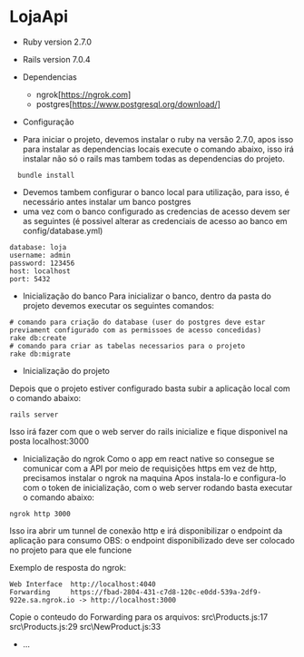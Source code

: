 # LojaApi

* Ruby version
    2.7.0

* Rails version
    7.0.4

* Dependencias
  - ngrok[https://ngrok.com]
  - postgres[https://www.postgresql.org/download/]

* Configuração
- Para iniciar o projeto, devemos instalar o ruby na versão 2.7.0, apos isso para instalar as dependencias locais execute o comando abaixo, isso irá instalar não só o rails mas tambem todas as dependencias do projeto.
```
  bundle install
```
- Devemos tambem configurar o banco local para utilização, para isso, é necessário antes instalar um banco postgres
- uma vez com o banco configurado as credencias de acesso devem ser as seguintes (é possivel alterar as credenciais de acesso ao banco em config/database.yml)
```
database: loja
username: admin
password: 123456
host: localhost
port: 5432
```

* Inicialização do banco
  Para inicializar o banco, dentro da pasta do projeto devemos executar os seguintes comandos:
```
# comando para criação do database (user do postgres deve estar previament configurado com as permissoes de acesso concedidas)
rake db:create 
# comando para criar as tabelas necessarios para o projeto
rake db:migrate
```

* Inicialização do projeto

Depois que o projeto estiver configurado basta subir a aplicação local com o comando abaixo:
```
rails server
```

Isso irá fazer com que o web server do rails inicialize e fique disponivel na posta localhost:3000

* Inicialização do ngrok
Como o app em react native so consegue se comunicar com a API por meio de requisições https em vez de http, precisamos instalar o ngrok na maquina
Apos instala-lo e configura-lo com o token de inicialização, com o web server rodando basta executar o comando abaixo:
```
ngrok http 3000
```

Isso ira abrir um tunnel de conexão http e irá disponibilizar o endpoint da aplicação para consumo
OBS: o endpoint disponibilizado deve ser colocado no projeto para que ele funcione

Exemplo de resposta do ngrok:
```
Web Interface  http://localhost:4040
Forwarding     https://fbad-2804-431-c7d8-120c-e0dd-539a-2df9-922e.sa.ngrok.io -> http://localhost:3000    
```

Copie o conteudo do Forwarding para os arquivos:
src\Products.js:17
src\Products.js:29
src\NewProduct.js:33

* ...

